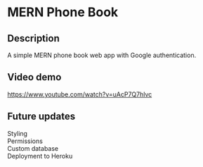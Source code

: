 # MERN Phone Book
## Description
A simple MERN phone book web app with Google authentication.

## Video demo
https://www.youtube.com/watch?v=uAcP7Q7hlvc

## Future updates
Styling
<br>
Permissions
<br>
Custom database
<br>
Deployment to Heroku